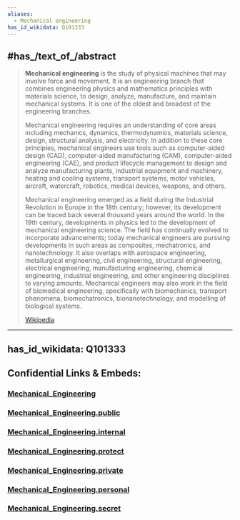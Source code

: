 ```yaml
---
aliases:
  - Mechanical engineering
has_id_wikidata: Q101333
---
```



## #has_/text_of_/abstract 

> **Mechanical engineering** is the study of physical machines that may involve force and movement. 
> It is an engineering branch that combines engineering physics and mathematics principles 
> with materials science, to design, analyze, manufacture, and maintain mechanical systems. 
> It is one of the oldest and broadest of the engineering branches.
>
> Mechanical engineering requires an understanding of core areas including mechanics, dynamics, thermodynamics, materials science, design, structural analysis, and electricity. In addition to these core principles, mechanical engineers use tools such as computer-aided design (CAD), computer-aided manufacturing (CAM), computer-aided engineering (CAE), and product lifecycle management to design and analyze manufacturing plants, industrial equipment and machinery, heating and cooling systems, transport systems, motor vehicles, aircraft, watercraft, robotics, medical devices, weapons, and others.
>
> Mechanical engineering emerged as a field during the Industrial Revolution in Europe in the 18th century; however, its development can be traced back several thousand years around the world. In the 19th century, developments in physics led to the development of mechanical engineering science. The field has continually evolved to incorporate advancements; today mechanical engineers are pursuing developments in such areas as composites, mechatronics, and nanotechnology. It also overlaps with aerospace engineering, metallurgical engineering, civil engineering, structural engineering, electrical engineering, manufacturing engineering, chemical engineering, industrial engineering, and other engineering disciplines to varying amounts. Mechanical engineers may also work in the field of biomedical engineering, specifically with biomechanics, transport phenomena, biomechatronics, bionanotechnology, and modelling of biological systems.
>
> [Wikipedia](https://en.wikipedia.org/wiki/Mechanical%20engineering) 



---
has_id_wikidata: Q101333
---


## Confidential Links & Embeds: 

### [Mechanical_Engineering](/_Standards/Technology/Mechanical_Engineering.md) 

### [Mechanical_Engineering.public](/_public/Technology/Mechanical_Engineering.public.md) 

### [Mechanical_Engineering.internal](/_internal/Technology/Mechanical_Engineering.internal.md) 

### [Mechanical_Engineering.protect](/_protect/Technology/Mechanical_Engineering.protect.md) 

### [Mechanical_Engineering.private](/_private/Technology/Mechanical_Engineering.private.md) 

### [Mechanical_Engineering.personal](/_personal/Technology/Mechanical_Engineering.personal.md) 

### [Mechanical_Engineering.secret](/_secret/Technology/Mechanical_Engineering.secret.md)

